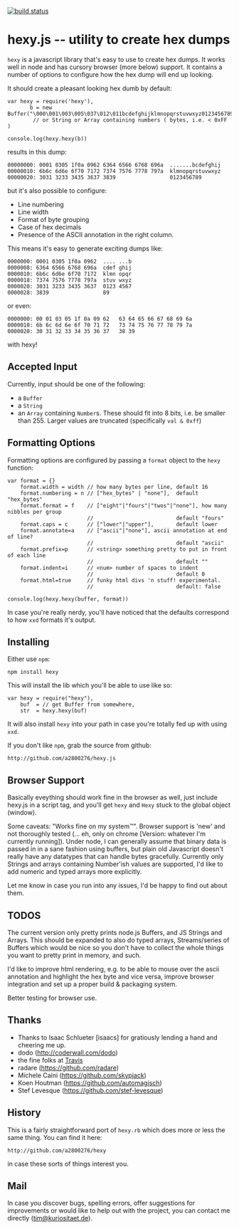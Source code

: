 [![build status](https://secure.travis-ci.org/a2800276/hexy.js.png)](http://travis-ci.org/a2800276/hexy.js)
# hexy.js -- utility to create hex dumps 

`hexy` is a javascript library that's easy to use to create hex dumps. It
works well in node and has cursory browser (more below) support. It contains a
number of options to configure how the hex dump will end up looking.

It should create a pleasant looking hex dumb by default:
    
    var hexy = require('hexy'),
           b = new Buffer("\000\001\003\005\037\012\011bcdefghijklmnopqrstuvwxyz0123456789")
            // or String or Array containing numbers ( bytes, i.e. < 0xFF )
    
    console.log(hexy.hexy(b))

results in this dump:

    00000000: 0001 0305 1f0a 0962 6364 6566 6768 696a  .......bcdefghij
    00000010: 6b6c 6d6e 6f70 7172 7374 7576 7778 797a  klmnopqrstuvwxyz
    00000020: 3031 3233 3435 3637 3839                 0123456789

but it's also possible to configure:

  * Line numbering
  * Line width
  * Format of byte grouping
  * Case of hex decimals
  * Presence of the ASCII annotation in the right column.

This means it's easy to generate exciting dumps like:

    0000000: 0001 0305 1f0a 0962  .... ...b 
    0000008: 6364 6566 6768 696a  cdef ghij 
    0000010: 6b6c 6d6e 6f70 7172  klmn opqr 
    0000018: 7374 7576 7778 797a  stuv wxyz 
    0000020: 3031 3233 3435 3637  0123 4567 
    0000028: 3839                 89

or even:

    0000000: 00 01 03 05 1f 0a 09 62   63 64 65 66 67 68 69 6a 
    0000010: 6b 6c 6d 6e 6f 70 71 72   73 74 75 76 77 78 79 7a 
    0000020: 30 31 32 33 34 35 36 37   38 39

with hexy!

## Accepted Input

Currently, input should be one of the following:

  - a `Buffer`
  - a `String`
  - an `Array` containing `Number`s. These should fit into
    8 bits, i.e. be smaller than 255. Larger values are truncated
    (specifically `val & 0xff`)

## Formatting Options

Formatting options are configured by passing a `format` object to the `hexy` function:

    var format = {}
        format.width = width // how many bytes per line, default 16
        format.numbering = n // ["hex_bytes" | "none"],  default "hex_bytes"
        format.format = f    // ["eight"|"fours"|"twos"|"none"], how many nibbles per group
                             //                          default "fours"
        format.caps = c      // ["lower"|"upper"],       default lower
        format.annotate=a    // ["ascii"|"none"], ascii annotation at end of line?
                             //                          default "ascii"
        format.prefix=p      // <string> something pretty to put in front of each line
                             //                          default ""
        format.indent=i      // <num> number of spaces to indent
                             //                          default 0
        format.html=true     // funky html divs 'n stuff! experimental.
                             //                          default: false

    console.log(hexy.hexy(buffer, format))

In case you're really nerdy, you'll have noticed that the defaults correspond
to how `xxd` formats it's output.
           

## Installing

Either use `npm`:
  
    npm install hexy

This will install the lib which you'll be able to use like so:
    
    var hexy = require("hexy"),
        buf  = // get Buffer from somewhere,
        str  = hexy.hexy(buf)

It will also install `hexy` into your path in case you're totally fed up
with using `xxd`.
        
 
If you don't like `npm`, grab the source from github:

    http://github.com/a2800276/hexy.js

## Browser Support

Basically eveything should work fine in the browser as well, just
include hexy.js in a script tag, and you'll get `hexy` and `Hexy` stuck
to the global object (window).

Some caveats: "Works fine on my system™". Browser support is 'new' and
not thoroughly tested (... eh, only on chrome [Version: whatever I'm
currently running]). Under node, I can generally assume that binary data
is passed in in a sane fashion using buffers, but plain old Javascript
doesn't really have any datatypes that can handle bytes gracefully.
Currently only Strings and arrays containing Number'ish values are
supported, I'd like to add numeric and typed arrays more explicitly.

Let me know in case you run into any issues, I'd be happy to find out
about them.

## TODOS

The current version only pretty prints node.js Buffers, and JS Strings
and Arrays. This should be expanded to also do typed arrays,
Streams/series of Buffers which would be nice so you don't have to
collect the whole things you want to pretty print in memory, and such.

I'd like to improve html rendering, e.g. to be able to mouse over the
ascii annotation and highlight the hex byte and vice versa, improve
browser integration and set up a proper build & packaging system.

Better testing for browser use.

 
## Thanks

* Thanks to Isaac Schlueter [isaacs] for gratiously lending a hand and
cheering me up.
* dodo (http://coderwall.com/dodo)
* the fine folks at [Travis](http://travis-ci.org/a2800276/hexy.js)
* radare (https://github.com/radare)
* Michele Caini (https://github.com/skypjack)
* Koen Houtman (https://github.com/automagisch)
* Stef Levesque (https://github.com/stef-levesque)

## History

This is a fairly straightforward port of `hexy.rb` which does more or less the
same thing. You can find it here: 
 
    http://github.com/a2800276/hexy
 
in case these sorts of things interest you.

## Mail

In case you discover bugs, spelling errors, offer suggestions for
improvements or would like to help out with the project, you can contact
me directly (tim@kuriositaet.de). 
